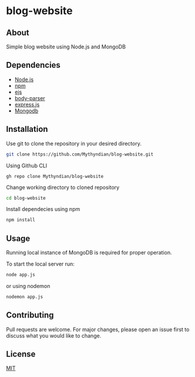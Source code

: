# blog-website

## About
Simple blog website using Node.js and MongoDB


## Dependencies

- [Node.js]("https://nodejs.org/en")
- [npm]("https://www.npmjs.com/")
- [ejs]("https://ejs.co/")
- [body-parser]("https://www.npmjs.com/package/body-parser")
- [express.js]("https://expressjs.com/")
- [Mongodb]("https://www.mongodb.com/")

## Installation

Use git to clone the repository in your desired directory.

```bash
git clone https://github.com/Mythyndian/blog-website.git
```
Using Github CLI
```
gh repo clone Mythyndian/blog-website
```
Change working directory to cloned repository
```bash
cd blog-website
```
Install dependecies using npm
```bash
npm install
```
## Usage
Running local instance of MongoDB is required for proper operation.

To start the local server run:

```bash
node app.js
```
or using nodemon

```bash
nodemon app.js
```



## Contributing

Pull requests are welcome. For major changes, please open an issue first
to discuss what you would like to change.

## License

[MIT](https://choosealicense.com/licenses/mit/)
